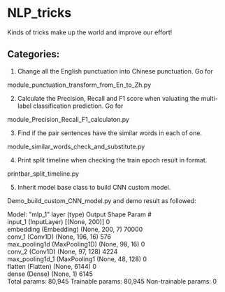 # NLP_tricks
Kinds of tricks make up the world and improve our effort!

## Categories:
1. Change all the English punctuation into Chinese punctuation. Go for

module_punctuation_transform_from_En_to_Zh.py

2. Calculate the Precision, Recall and F1 score when valuating the multi-label classification prediction. Go for

module_Precision_Recall_F1_calculaton.py

3. Find if the pair sentences have the similar words in each of one.

module_similar_words_check_and_substitute.py

4. Print split timeline when checking the train epoch result in format.

printbar_split_timeline.py

5. Inherit model base class to build CNN custom model.

Demo_build_custom_CNN_model.py and demo result as followed:

Model: "mlp_1"
layer (type)                 Output Shape              Param #   
input_1 (InputLayer)         [(None, 200)]             0         
embedding (Embedding)        (None, 200, 7)            70000     
conv_1 (Conv1D)              (None, 196, 16)           576       
max_pooling1d (MaxPooling1D) (None, 98, 16)            0         
conv_2 (Conv1D)              (None, 97, 128)           4224      
max_pooling1d_1 (MaxPooling1 (None, 48, 128)           0         
flatten (Flatten)            (None, 6144)              0         
dense (Dense)                (None, 1)                 6145      
Total params: 80,945
Trainable params: 80,945
Non-trainable params: 0
